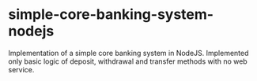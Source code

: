 # simple-core-banking-system-nodejs
Implementation of a simple core banking system in NodeJS.
Implemented only basic logic of deposit, withdrawal and transfer methods with no web service.
